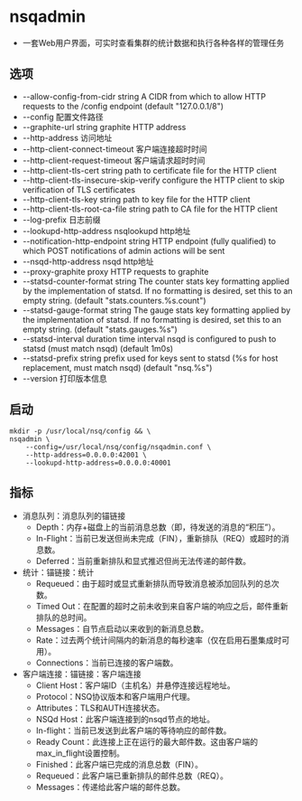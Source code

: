 # nsqadmin
+ 一套Web用户界面，可实时查看集群的统计数据和执行各种各样的管理任务

## 选项
+ --allow-config-from-cidr string
      A CIDR from which to allow HTTP requests to the /config endpoint (default "127.0.0.1/8")
+ --config 配置文件路径
+ --graphite-url string
      graphite HTTP address
+ --http-address 访问地址
+ --http-client-connect-timeout 客户端连接超时时间
+ --http-client-request-timeout 客户端请求超时时间
+ --http-client-tls-cert string
      path to certificate file for the HTTP client
+ --http-client-tls-insecure-skip-verify
      configure the HTTP client to skip verification of TLS certificates
+ --http-client-tls-key string
      path to key file for the HTTP client
+ --http-client-tls-root-ca-file string
      path to CA file for the HTTP client
+ --log-prefix 日志前缀
+ --lookupd-http-address nsqlookupd http地址
+ --notification-http-endpoint string
      HTTP endpoint (fully qualified) to which POST notifications of admin actions will be sent
+ --nsqd-http-address nsqd http地址
+ --proxy-graphite
      proxy HTTP requests to graphite
+ --statsd-counter-format string
      The counter stats key formatting applied by the implementation of statsd. If no formatting is desired, set this to an empty string. (default "stats.counters.%s.count")
+ --statsd-gauge-format string
      The gauge stats key formatting applied by the implementation of statsd. If no formatting is desired, set this to an empty string. (default "stats.gauges.%s")
+ --statsd-interval duration
      time interval nsqd is configured to push to statsd (must match nsqd) (default 1m0s)
+ --statsd-prefix string
      prefix used for keys sent to statsd (%s for host replacement, must match nsqd) (default "nsq.%s")
+ --version 打印版本信息

## 启动
```
mkdir -p /usr/local/nsq/config && \
nsqadmin \
    --config=/usr/local/nsq/config/nsqadmin.conf \
    --http-address=0.0.0.0:42001 \
    --lookupd-http-address=0.0.0.0:40001
```

## 指标
+ 消息队列：消息队列的锚链接
    - Depth：内存+磁盘上的当前消息总数（即，待发送的消息的“积压”）。
    - In-Flight：当前已发送但尚未完成（FIN），重新排队（REQ）或超时的消息数。
    - Deferred：当前重新排队和显式推迟但尚无法传递的邮件数。
+ 统计：锚链接：统计
    - Requeued：由于超时或显式重新排队而导致消息被添加回队列的总次数。
    - Timed Out：在配置的超时之前未收到来自客户端的响应之后，邮件重新排队的总时间。
    - Messages：自节点启动以来收到的新消息总数。
    - Rate：过去两个统计间隔内的新消息的每秒速率（仅在启用石墨集成时可用）。
    - Connections：当前已连接的客户端数。
+ 客户端连接：锚链接：客户端连接
    - Client Host：客户端ID（主机名）并悬停连接远程地址。
    - Protocol：NSQ协议版本和客户端用户代理。
    - Attributes：TLS和AUTH连接状态。
    - NSQd Host：此客户端连接到的nsqd节点的地址。
    - In-flight：当前已发送到此客户端的等待响应的邮件数。
    - Ready Count：此连接上正在运行的最大邮件数。这由客户端的max_in_flight设置控制。
    - Finished：此客户端已完成的消息总数（FIN）。
    - Requeued：此客户端已重新排队的邮件总数（REQ）。
    - Messages：传递给此客户端的邮件总数。

